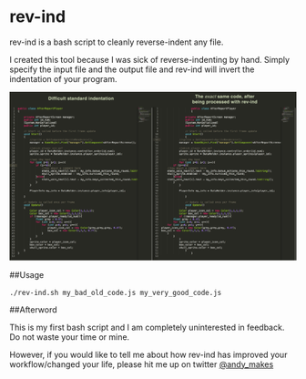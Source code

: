 # rev-ind
rev-ind is a bash script to cleanly reverse-indent any file.

I created this tool because I was sick of reverse-indenting by hand. Simply specify the input file and the output file and rev-ind will invert the indentation of your program.

![An example of rev-ind being used on some nasty, terrible to look at code](img/preview_image.jpg?raw=true)

##Usage

```
./rev-ind.sh my_bad_old_code.js my_very_good_code.js
```

##Afterword

This is my first bash script and I am completely uninterested in feedback. Do not waste your time or mine.

However, if you would like to tell me about how rev-ind has improved your workflow/changed your life, please hit me up on twitter [@andy_makes](https://twitter.com/Andy_Makes)
